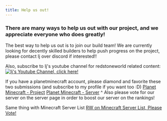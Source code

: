 ```yaml
---
title: Help us out!
---
```


### There are many ways to help us out with our project, and we appreciate everyone who does greatly!

The best way to help us out is to join our build team! We are currently looking for decently skilled builders to help push progress on the project, please contact Ij over discord if interested!!

Also, subscribe to Ij's youtube channel for redstoneworld related content:
[![Ij's Youtube Channel, click here!](https://media.discordapp.net/attachments/601782239021367307/1265531845416587275/image.png?ex=66a1d9e0&is=66a08860&hm=47358e2991a4b2df989f0a38a3235da7f5f8fbb6854aa60d7fa670bc9fd98f30&=&format=webp&quality=lossless&width=1073&height=619)](https://youtube.com/ijdtm7)

If you have a planetminecraft account, please diamond and favorite these two submissions (and subscribe to my profile if you want too :D)
[Planet Minecraft - Project](https://www.planetminecraft.com/project/the-redstone-theme-park/)
[Planet Minecraft - Server](https://www.planetminecraft.com/server/agent-ij-s-server/)
^ Also please vote for our server on the server page in order to boost our server on the rankings!

Same thing with Minecraft Server List
[RW on Minecraft Server List, Please Vote!](https://minecraft-server-list.com/server/484167/)
